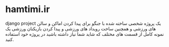 # hamtimi.ir
django project 
یک پروژه شخصی ساخته شده با جنگو برای پیدا کردن اماکن و سالن های ورزشی و همچنین ساخت رویداد های ورزشی و پیدا کردن بازیکنان ورزشی
یک نمونه کامل از قسمت های مختلف که شاید شما نیاز داشته باشید در پروژه خود استفاده کنید. 
 
 
